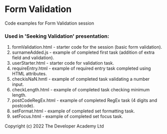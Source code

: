 # Form Validation

Code examples for Form Validation session

### Used in 'Seeking Validation' presentation:
1. formValidation.html - starter code for the session (basic form validation).
1. surnameAdded.js - example of completed first task (addition of extra field and validation).
1. userStarter.html - starter code for validation task.
1. requireEntry.html - example of required entry task completed using HTML attributes.
1. checkisNaN.hmtl - example of completed task validating a number input.
1. checkLength.html - example of completed task checking minimum length.
1. postCodeRegEx.html - example of completed RegEx task (4 digits and postcode).
1. setFormat.html - example of completed set formatting task.
1. setFocus.html - example of completed set focus task.

Copyright (c) 2022 The Developer Academy Ltd
